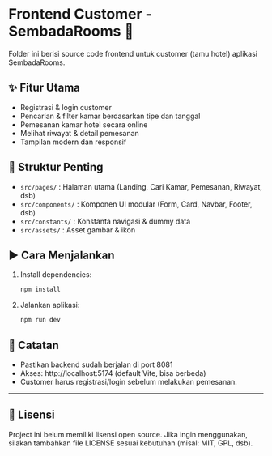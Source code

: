 # Frontend Customer - SembadaRooms 🏨

Folder ini berisi source code frontend untuk customer (tamu hotel) aplikasi SembadaRooms.

## ✨ Fitur Utama
- Registrasi & login customer
- Pencarian & filter kamar berdasarkan tipe dan tanggal
- Pemesanan kamar hotel secara online
- Melihat riwayat & detail pemesanan
- Tampilan modern dan responsif

## 📁 Struktur Penting
- `src/pages/` : Halaman utama (Landing, Cari Kamar, Pemesanan, Riwayat, dsb)
- `src/components/` : Komponen UI modular (Form, Card, Navbar, Footer, dsb)
- `src/constants/` : Konstanta navigasi & dummy data
- `src/assets/` : Asset gambar & ikon

## ▶️ Cara Menjalankan
1. Install dependencies:
   ```bash
   npm install
   ```
2. Jalankan aplikasi:
   ```bash
   npm run dev
   ```

## 📝 Catatan
- Pastikan backend sudah berjalan di port 8081
- Akses: http://localhost:5174 (default Vite, bisa berbeda)
- Customer harus registrasi/login sebelum melakukan pemesanan.

---

## 📄 Lisensi
Project ini belum memiliki lisensi open source. Jika ingin menggunakan, silakan tambahkan file LICENSE sesuai kebutuhan (misal: MIT, GPL, dsb).
